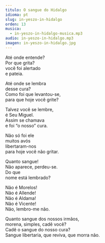 ```yaml
---
titulo: O sangue do Hidalgo
idioma: pt
slug: in-yeszo-in-hidalgo
orden: 13
musica: 
  - in-yeszo-in-hidalgo-musica.mp3
audio: in-yeszo-in-hidalgo.mp3
imagen: in-yeszo-in-hidalgo.jpg
---
```


Até onde entende?<br>
Por que grita?<br>
você foi alertado<br>
e pateia.<br>

Até onde se lembra<br>
desse cura?<br>
Como foi que levantou-se,<br>
para que hoje você grite?<br>

Talvez você se lembre,<br>
é Seu Miguel.<br>
Assim se chamava<br>
e foi “o nosso” cura.<br>

Não só foi ele<br>
muitos avós<br>
libertaram-nos<br>
para hoje você não gritar.<br>

Quanto sangue!<br>
Não aparece, perdeu-se.<br>
Do que<br>
nome está lembrado?<br>

Não é Morelos!<br>
Não é Allende!<br>
Não é Aldama!<br>
Não é Vicente!<br>
Não, lembro-me não.<br>

Quanto sangue dos nossos irmãos,<br>
morena, simples, cadê você?<br>
Cadê o sangue do nosso cura?<br>
Sangue libertaria, que reviva, que morra não.<br>
